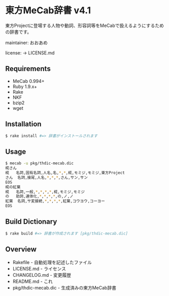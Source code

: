 # 東方MeCab辞書 v4.1

東方Projectに登場する人物や動詞、形容詞等をMeCabで扱えるようにするための辞書です。

maintainer: おおあめ

license: -> LICENSE.md

## Requirements
* MeCab 0.994+
* Ruby 1.9.x+
* Rake
* NKF
* bzip2
* wget

## Installation
```bash
$ rake install #=> 辞書がインストールされます
```

## Usage
```bash
$ mecab -u pkg/thdic-mecab.dic
椛さん
椛	名詞,固有名詞,人名,名,*,*,椛,モミジ,モミジ,東方Project
さん	名詞,接尾,人名,*,*,*,さん,サン,サン
EOS
椛の紅葉
椛	名詞,一般,*,*,*,*,椛,モミジ,モミジ
の	助詞,連体化,*,*,*,*,の,ノ,ノ
紅葉	名詞,サ変接続,*,*,*,*,紅葉,コウヨウ,コーヨー
EOS
```

## Build Dictionary
```bash
$ rake build #=> 辞書が作成されます [pkg/thdic-mecab.dic]
```

## Overview
* Rakefile - 自動処理を記述したファイル
* LICENSE.md - ライセンス
* CHANGELOG.md - 変更履歴
* README.md - これ
* pkg/thdic-mecab.dic - 生成済みの東方MeCab辞書